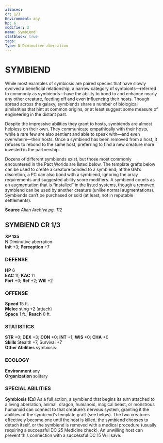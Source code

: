 ```yaml
---
aliases: 
cr: 1/3
Environment: any
hp: 6
modifier: 3
name: Symbiend
statblock: true
tags: 
Type: N Diminutive aberration  
---
```

# SYMBIEND
While most examples of symbiosis are paired species that have slowly evolved a beneficial relationship, a narrow category of symbionts—referred to commonly as symbiends—have the ability to bond to and enhance nearly any other creature, feeding off and even influencing their hosts. Though spread across the galaxy, symbiends share a number of biological similarities that hint at common origins, or at least suggest some measure of engineering in the distant past.

Despite the impressive abilities they grant to hosts, symbiends are almost helpless on their own. They communicate empathically with their hosts, while a rare few are also sentient and able to speak with—and even overwhelm—their hosts. Once a symbiend has been removed from a host, it refuses to rebond to the same host, preferring to find a new creature more invested in the partnership.

Dozens of different symbiends exist, but those most commonly encountered in the Pact Worlds are listed below. The template grafts below can be used to create a creature bonded to a symbiend; at the GM’s discretion, a PC can also bond with a symbiend, ignoring the array requirements and suggested ability score modifiers. A symbiend counts as an augmentation that is “installed” in the listed systems, though a removed symbiend can be used by another creature (unlike normal augmentations). Symbiends can’t be purchased or sold (at least, not in reputable settlements).


**Source** _Alien Archive pg. 112_

## SYMBIEND CR 1/3

**XP 135**  
N Diminutive aberration  
**Init** +3; **Perception** +7  

### DEFENSE

**HP** 6  
**EAC** 11; **KAC** 11  
**Fort** +0; **Ref** +2; **Will** +2  

### OFFENSE

**Speed** 15 ft.  
**Melee** sting +2 (attach)  
**Space** 1 ft.; **Reach** 0 ft.

### STATISTICS

**STR** +0; **DEX** +3; **CON** +0; **INT** +1; **WIS** +0; **CHA** +0  
**Skills** Stealth +7, Survival +7  
**Other Abilities** symbiosis

### ECOLOGY

**Environment** any  
**Organization** solitary

### SPECIAL ABILITIES

**Symbiosis (Ex)** As a full action, a symbiend that begins its turn attached to a living aberration, animal, dragon, humanoid, magical beast, or monstrous humanoid can connect to that creature’s nervous system, granting it the abilities of the symbiend’s template graft (see below). The two creatures effectively become one until the host is killed, the symbiend chooses to detach itself, or the symbiend is removed with a medical procedure (usually requiring a successful DC 25 Medicine check). An unwilling host can prevent this connection with a successful DC 15 Will save.
